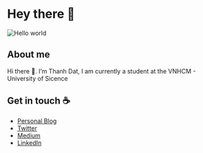 # Hey there :wave:

<img src="https://raw.githubusercontent.com/sagar-viradiya/sagar-viradiya/master/resources/banner.png" alt="Hello world">

## About me

Hi there 👋. I’m Thanh Dat, I am currently a student at the VNHCM - University of Sicence
## Get in touch :coffee:

- [Personal Blog](https://sagarviradiya.dev)
- [Twitter](https://twitter.com/viradiya_sagar)
- [Medium](https://medium.com/@sagarviradiya)
- [LinkedIn](https://www.linkedin.com/in/sagarviradiya)

